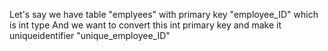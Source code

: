 Let's say we have table "emplyees" with primary key "employee_ID" which is int type
And we want to convert this int primary key and make it uniqueidentifier "unique_employee_ID"
